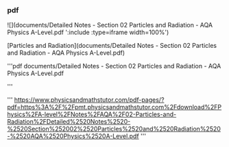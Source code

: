 ### pdf

![](documents/Detailed Notes - Section 02 Particles and Radiation - AQA Physics A-Level.pdf ':include :type=iframe width=100%')

[Particles and Radiation](documents/Detailed Notes - Section 02 Particles and Radiation - AQA Physics A-Level.pdf)

'''pdf
documents/Detailed Notes - Section 02 Particles and Radiation - AQA Physics A-Level.pdf

'''

'''
https://www.physicsandmathstutor.com/pdf-pages/?pdf=https%3A%2F%2Fpmt.physicsandmathstutor.com%2Fdownload%2FPhysics%2FA-level%2FNotes%2FAQA%2F02-Particles-and-Radiation%2FDetailed%2520Notes%2520-%2520Section%252002%2520Particles%2520and%2520Radiation%2520-%2520AQA%2520Physics%2520A-Level.pdf
'''
